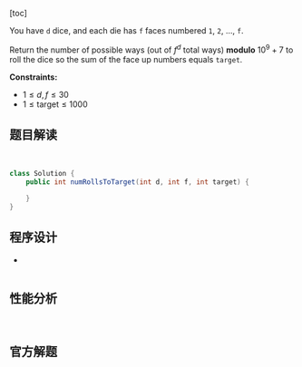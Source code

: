 [toc]

You have `d` dice, and each die has `f` faces numbered `1`, `2`, ..., `f`.

Return the number of possible ways (out of $f^d$ total ways) **modulo** $10^9 + 7$ to roll the dice so the sum of the face up numbers equals `target`.



**Constraints:**

- $1 \le d, f \le 30$
- $1 \le \text{target} \le 1000$



## 题目解读

&emsp;

```java
class Solution {
    public int numRollsToTarget(int d, int f, int target) {

    }
}
```

## 程序设计

* 

```java

```

## 性能分析

&emsp;



## 官方解题

&emsp;